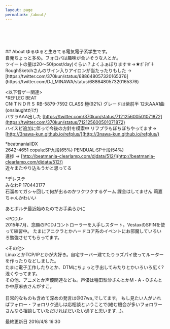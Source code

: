 ```yaml
---
layout: page
permalink: /about/
---
```

<br>
<br>
<br>
<br>
## About
ゆるゆると生きてる電気電子系学生です。<br>
自発ちょっと多め。フォロバは趣味が合いそうな人とか。<br>
ツイートの量は20〜50(post/day)ぐらい？よくふぁぼります☆→★ﾎﾟﾁﾎﾟﾁ <br>
RoughSketchさんのサイン入りアイロンが当たったりもした → [https://twitter.com/370kun/status/688648057320165376](https://twitter.com/DJ_MINAWA/status/688648057320165376) <br>

&lt;以下音ゲー関連&gt; <br>
*REFLEC BEAT <br>
CN:ＴＮＤＲＳ RB-5879-7592 CLASS:極(92%) グレードは紫前半 12未AAA1曲(onslaughtだけ)<br>
バサラAAA出した [https://twitter.com/370kun/status/712125600501071872](https://twitter.com/370kun/status/712125600501071872)<br>
ハイスピ追加に伴って今後の方針を模索中
リフプラもぼちぼちやってます→ [http://3nawa-kun.github.io/refplus/](http://3nawa-kun.github.io/refplus/)<br>

*beatmaniaIIDX <br>
2642-4651 copula:SP九段(65%) PENDUAL:SP十段(54%) <br>
進捗 → [http://beatmania-clearlamp.com/djdata/512/](http://beatmania-clearlamp.com/djdata/512/) <br>
近々またやり込もうかと思ってる <br> 

*デレステ <br>
みなわP 170443177 <br>
石溜めてガシャ回して何が出るのかワクワクするゲーム 課金はしてません 莉嘉ちゃんかわいい<br> 

あとボルテ最近始めたのでお手柔らかに <br>

&lt;PCDJ&gt; <br>
2015年7月、念願のPCDJコントローラーを入手しスタート。VestaxのSPINを使って練習中。
たまにアニクラとかハードコア系のイベントにお邪魔していろいろ勉強させてもらってます。<br>

&lt;その他&gt;<br>
LinuxとかTCP/IPとかが大好き。自宅サーバー建てたりラズパイ使ってルーターを作ったりなどしました。<br>
たまに電子工作したりとか、DTMにちょっと手出してみたりとかいろいろ広く?浅くやってます。<br>
その他、アニメとか声優関連なども。声優は種田梨沙さんとかM・A・Oさんとか中原麻衣さんがすこ。<br><br>
日常的なものも含めて深めの発言は@37wa_でしてます。
もし見たい人がいればフォロー・フォロリク通しは応相談ということで(絡む機会が多いフォロワーさんなら相談していただければだいたい通すと思います...)。

最終更新日 2016/4/8 16:30
